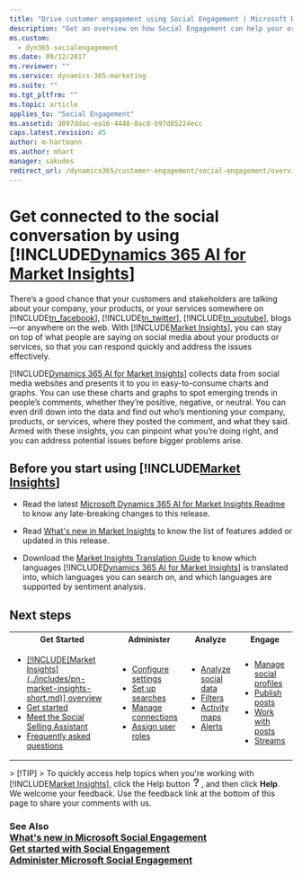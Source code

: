 ```yaml
---
title: "Drive customer engagement using Social Engagement | Microsoft Docs"
description: "Get an overview on how Social Engagement can help your organization to become more effective on social media."
ms.custom:
  - dyn365-socialengagement
ms.date: 09/12/2017
ms.reviewer: ""
ms.service: dynamics-365-marketing
ms.suite: ""
ms.tgt_pltfrm: ""
ms.topic: article
applies_to: "Social Engagement"
ms.assetid: 3097ddac-ea16-4448-8ac8-b97d85224ecc
caps.latest.revision: 45
author: m-hartmann
ms.author: mhart
manager: sakudes
redirect_url: /dynamics365/customer-engagement/social-engagement/overview
---
```

# Get connected to the social conversation by using [!INCLUDE[Dynamics 365 AI for Market Insights](../includes/pn-market-insights-long.md)]
There’s a good chance that your customers and stakeholders are talking about your company, your products, or your services somewhere on [!INCLUDE[tn_facebook](../includes/tn-facebook.md)], [!INCLUDE[tn_twitter](../includes/tn-twitter.md)], [!INCLUDE[tn_youtube](../includes/tn-youtube.md)], blogs—or anywhere on the web. With [!INCLUDE[Market Insights](../includes/pn-market-insights-short.md)], you can stay on top of what people are saying on social media about your products or services, so that you can respond quickly and address the issues effectively.  

 [!INCLUDE[Dynamics 365 AI for Market Insights](../includes/pn-market-insights-long.md)] collects data from social media websites and presents it to you in easy-to-consume charts and graphs. You can use these charts and graphs to spot emerging trends in people’s comments, whether they’re positive, negative, or neutral. You can even drill down into the data and find out who’s mentioning your company, products, or services, where they posted the comment, and what they said. Armed with these insights, you can pinpoint what you’re doing right, and you can address potential issues before bigger problems arise.  

## Before you start using [!INCLUDE[Market Insights](../includes/pn-market-insights-short.md)]  

- Read the latest [Microsoft Dynamics 365 AI for Market Insights Readme](http://go.Microsoft.com/fwlink/p/?LinkId=393612) to know any late-breaking changes to this release.  

- Read [What's new in Market Insights](what-s-new.md) to know the list of features added or updated in this release.  

- Download the [Market Insights Translation Guide](http://go.Microsoft.com/fwlink/p/?LinkID=391086) to know which languages [!INCLUDE[Dynamics 365 AI for Market Insights](../includes/pn-market-insights-long.md)] is translated into, which languages you can search on, and which languages are supported by sentiment analysis.  

## Next steps  

<table style="width:auto">
  <tr>
    <th>Get Started</th>
    <th>Administer</th> 
    <th>Analyze</th>
    <th>Engage</th>
  </tr>
  <tr></tr>
  <tr>
    <td>
    <ul>
  <li><a href="overview.md" data-raw-source="[Market Insights overview](overview.md)">[!INCLUDE[Market Insights](../includes/pn-market-insights-short.md)] overview</a></li>
  <li><a href="get-started.md" data-raw-source="[Get started](get-started.md)">Get started</a></li>
  <li><a href="social-selling-assistant-overview.md" data-raw-source="[Meet the Social Selling Assistant](social-selling-assistant-overview.md)">Meet the Social Selling Assistant</a></li>
  <li><a href="faq.md" data-raw-source="[Frequently asked questions](faq.md)">Frequently asked questions</a></li>
</ul>
        </td>
    <td>
    <ul>
    <li><a href="manage-global-settings.md" data-raw-source="[Configure settings](manage-global-settings.md)">Configure settings</a></li>
<li><a href="set-up-searches.md" data-raw-source="[Set up searches](set-up-searches.md)">Set up searches</a></li>
<li><a href="manage-connections.md" data-raw-source="[Manage connections](manage-connections.md)">Manage connections</a></li>
<li><a href="assign-user-roles.md" data-raw-source="[Assign user roles](assign-user-roles.md)">Assign user roles</a></li>
    </td> 
    <td>
    <ul>
    <li><a href="analyze-social-data-using-widgets.md" data-raw-source="[Analyze social data](analyze-social-data-using-widgets.md)">Analyze social data</a></li>
<li><a href="use-filters.md" data-raw-source="[Filters](use-filters.md)">Filters</a></li>
<li><a href="activity-maps.md" data-raw-source="[Activity maps](activity-maps.md)">Activity maps</a></li>
<li><a href="email-alerts.md" data-raw-source="[Alerts](email-alerts.md)">Alerts</a></li><br/>    </ul>
    </td>
    <td>
    <ul>
    <li><a href="manage-social-profiles.md" data-raw-source="[Manage social profiles](manage-social-profiles.md)">Manage social profiles</a></li>
<li><a href="publish-react-posts.md" data-raw-source="[Publish posts](publish-react-posts.md)">Publish posts</a></li>
<li><a href="work-with-posts.md" data-raw-source="[Work with posts](work-with-posts.md)">Work with posts</a></li>
<li><a href="social-center.md" data-raw-source="[Streams](social-center.md)">Streams</a></li></ul>
    </td>
  </tr>

</table>

&gt; [!TIP]
&gt;  To quickly access help topics when you&#39;re working with [!INCLUDE[Market Insights](../includes/pn-market-insights-short.md)], click the Help button <img src="media/help-icon.png" alt="Help button" title="Help button"/>, and then click **Help**.<br/>
We welcome your feedback. Use the feedback link at the bottom of this page to share your comments with us.<br/>
### See Also<br/><a href="what-s-new.md" data-raw-source="[What&#39;s new in Market Insights](what-s-new.md)">What&#39;s new in Microsoft Social Engagement</a><br/><a href="get-started.md" data-raw-source="[Get started with Market Insights](get-started.md)">Get started with Social Engagement</a><br/><a href="settings-administration.md" data-raw-source="[Administer Market Insights](settings-administration.md)">Administer Microsoft Social Engagement</a>
